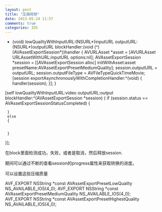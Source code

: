 ```yaml
---
layout: post
title: "压缩视频"
date: 2013-05-24 11:57
comments: true
categories: IOS
---
```


- (void) lowQuailtyWithInputURL:(NSURL*)inputURL
                                   outputURL:(NSURL*)outputURL
                                     blockHandler:(void (^)(AVAssetExportSession*))handler
{
    AVURLAsset *asset = [AVURLAsset URLAssetWithURL:inputURL options:nil];
    AVAssetExportSession *session = [[AVAssetExportSession alloc] initWithAsset:asset     presetName:AVAssetExportPresetMediumQuality];
    session.outputURL = outputURL;
    session.outputFileType = AVFileTypeQuickTimeMovie;
    [session exportAsynchronouslyWithCompletionHandler:^(void)
     {
         handler(session);
     }];
}




[self lowQuailtyWithInputURL:video outputURL:output blockHandler:^(AVAssetExportSession *session)
{
     if (session.status == AVAssetExportSessionStatusCompleted)
     {
         
     }
     else
     {
         
         
     }
}];



<p>
在block里面检测成功，失败，或者是取消，然后释放session.

期间可以通过不断的查看session的progress属性来获取转换的进度。

可以设置这些压缩质量

AVF_EXPORT NSString *const AVAssetExportPresetLowQuality        NS_AVAILABLE_IOS(4_0);
AVF_EXPORT NSString *const AVAssetExportPresetMediumQuality     NS_AVAILABLE_IOS(4_0);
AVF_EXPORT NSString *const AVAssetExportPresetHighestQuality    NS_AVAILABLE_IOS(4_0);
</p>